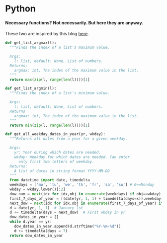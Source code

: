 # Python
#### Necessary functions? Not necessarily. But here they are anyway.

These two are inspired by this blog [here](https://towardsdatascience.com/there-is-no-argmax-function-for-python-list-cd0659b05e49).

```python
def get_list_argmax(l):
  """Finds the index of a list's maximum value.

  Args:
    l: list, default: None, List of numbers.
  Returns:
    argmax: int, The index of the maximum value in the list.
  """
  return max(zip(l, range(len(l))))[1]
```


```python
def get_list_argmin(l):
  """Finds the index of a list's minimum value.

  Args:
    l: list, default: None, List of numbers.
  Returns
    argmax: int, The index of the maximum value in the list.
  """
  return min(zip(l, range(len(l))))[1]
```

```python
def get_all_weekday_dates_in_year(yr, wkday):
  """Returns all dates from a year for a given weekday.

  Args:
    yr: Year during which dates are needed.
    wkday: Weekday for which dates are needed. Can enter
      only first two letters of weekday.
  Returns:
    A list of dates in string format YYYY-MM-DD
  """
  from datetime import date, timedelta
  weekdays = ['mo', 'tu', 'we', 'th', 'fr', 'sa', 'su'] # 0==Monday
  wkday = wkday.lower()[:2]
  dow_num = next(idx for idx,obj in enumerate(weekdays) if obj==wkday)
  first_7_days_of_year = [(date(yr, 1, 1) + timedelta(days=x)).weekday() for x in range(7)]
  next_dow = next(idx for idx,obj in enumerate(first_7_days_of_year) if obj==dow_num)
  d = date(yr, 1, 1)  # January 1st
  d += timedelta(days = next_dow)  # First wkday in yr
  dow_dates_in_year = []
  while d.year == yr:
    dow_dates_in_year.append(d.strftime("%Y-%m-%d"))
    d += timedelta(days = 7)
  return dow_dates_in_year
```
